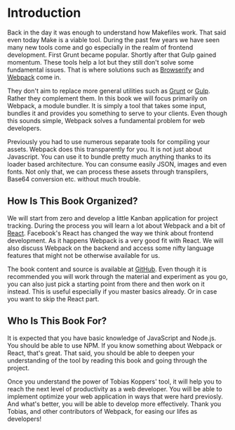 # Introduction

Back in the day it was enough to understand how Makefiles work. That said even today Make is a viable tool. During the past few years we have seen many new tools come and go especially in the realm of frontend development. First Grunt became popular. Shortly after that Gulp gained momentum. These tools help a lot but they still don't solve some fundamental issues. That is where solutions such as [Browserify](http://browserify.org/) and [Webpack](https://webpack.github.io/) come in.

They don't aim to replace more general utilities such as [Grunt](http://gruntjs.com/) or [Gulp](http://gulpjs.com/). Rather they complement them. In this book we will focus primarily on Webpack, a module bundler. It is simply a tool that takes some input, bundles it and provides you something to serve to your clients. Even though this sounds simple, Webpack solves a fundamental problem for web developers.

Previously you had to use numerous separate tools for compiling your assets. Webpack does this transparently for you. It is not just about Javascript. You can use it to bundle pretty much anything thanks to its loader based architecture. You can consume easily JSON, images and even fonts. Not only that, we can process these assets through transpilers, Base64 conversion etc. without much trouble.

## How Is This Book Organized?

We will start from zero and develop a little Kanban application for project tracking. During the process you will learn a lot about Webpack and a bit of [React](https://facebook.github.io/react/). Facebook's React has changed the way we think about frontend development. As it happens Webpack is a very good fit with React. We will also discuss Webpack on the backend and access some nifty language features that might not be otherwise available for us.

The book content and source is available at [GitHub](https://github.com/survivejs/webpack). Even though it is recommended you will work through the material and experiment as you go, you can also just pick a starting point from there and then work on it instead. This is useful especially if you master basics already. Or in case you want to skip the React part.

## Who Is This Book For?

It is expected that you have basic knowledge of JavaScript and Node.js. You should be able to use NPM. If you know something about Webpack or React, that's great. That said, you should be able to deepen your understanding of the tool by reading this book and going through the project.

Once you understand the power of Tobias Koppers' tool, it will help you to reach the next level of productivity as a web developer. You will be able to implement optimize your web application in ways that were hard previosly. And what's better, you will be able to develop more effectively. Thank you Tobias, and other contributors of Webpack, for easing our lifes as developers!
